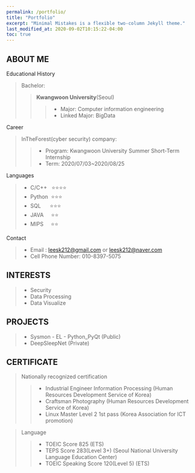 ```yaml
---
permalink: /portfolio/
title: "Portfolio"
excerpt: "Minimal Mistakes is a flexible two-column Jekyll theme."
last_modified_at: 2020-09-02T10:15:22-04:00
toc: true
---
```


## **ABOUT ME**

Educational History

 > Bachelor: 
 >> **Kwangwoon University**(Seoul)
 >>> - Major: Computer information engineering  
 >>> - Linked Major: BigData

Career
> InTheForest(cyber security) company: 
>> - Program: Kwangwoon University Summer Short-Term Internship      
>> - Term: 2020/07/03~2020/08/25

Languages
> - C/C++&nbsp;&nbsp;&nbsp;⭐⭐⭐⭐  
> - Python &nbsp;⭐⭐⭐  
> - SQL    &nbsp; &nbsp; &nbsp;⭐⭐⭐  
> - JAVA&nbsp;&nbsp;&nbsp;&nbsp;&nbsp;⭐⭐  
> - MIPS&nbsp;&nbsp;&nbsp;&nbsp;&nbsp;⭐⭐  

Contact
> - Email : leesk212@gmail.com or leesk212@naver.com
> - Cell Phone Number: 010-8397-5075

## **INTERESTS**
> - Security  
> - Data Processing  
> - Data Visualize  

## **PROJECTS**
> - Sysmon - EL - Python_PyQt (Public)  
> - DeepSleepNet (Private)

## **CERTIFICATE**

> Nationally recognized certification  
>> - Industrial Engineer Information Processing (Human Resources Development Service of Korea)
>> - Craftsman Photography (Human Resources Development Service of Korea)
>> - Linux Master Level 2 1st pass (Korea Association for ICT promotion)  

> Language  
>> - TOEIC Score 825 (ETS)
>> - TEPS Score 283(Level 3+) (Seoul National University Language Education Center)
>> - TOEIC Speaking Score 120(Level 5) (ETS)


